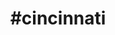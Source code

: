 ---
title: "#cincinnati"
hashtag: "cincinnati"
tags:
  - Cities I have visited
  - City
  - Ohio
---